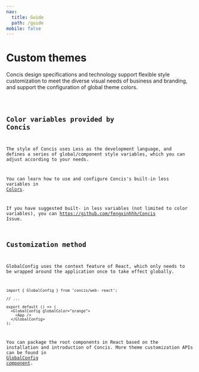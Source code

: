 ```yaml
---
nav:
  title: Guide
  path: /guide
mobile: false
---
```


# Custom themes

Concis design specifications and technology support flexible style customization to meet the diverse visual needs of business and branding, and support the configuration of global theme colors.

<code src="../../packages/concis-react/src/GlobalConfig/demos/index1.tsx" />

## Color variables provided by Concis

The style of Concis uses Less as the development language, and defines a series of global/component style variables, which you can adjust according to your needs.

You can learn how to use and configure Concis's built-in less variables in <a href="http://concis.org.cn/#/guide/vcolor">Colors</a>.

If you have suggested built- in less variables (not limited to color variables), you can <a href="https://github.com/fengxinhhh/Concis">https://github.com/fengxinhhh/Concis</a> Issue.

## Customization method

GlobalConfig uses the context feature of React, which only needs to be wrapped around the application once to take effect globally.

```tsx pure
import { GlobalConfig } from 'concis/web- react';

// ...

export default () => (
  <GlobalConfig globalColor="orange">
    <App />
  </GlobalConfig>
);
```

You can package the root components in React based on the installation and introduction of Concis. More theme customization APIs can be found in <a href="http://concis.org.cn/#/common/global-config">GlobalConfig component</a>.
